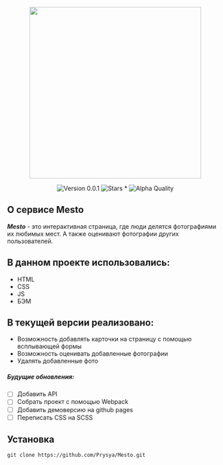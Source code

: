 <p align="center">
    <img src="https://res.cloudinary.com/prysya/image/upload/v1586434550/logo_bdsdvx.svg" width="400">
</p>
<p align="center">
    <img alt="Version 0.0.1" src="https://img.shields.io/badge/Version-0.0.1-blue.svg" />
    <img alt="Stars *" src="https://img.shields.io/badge/Stars-1-green.svg" />
    <img alt="Alpha Quality" src="https://img.shields.io/badge/status-ALPHA-orange.svg" >
</p>

## О сервисе Mesto

***Mesto*** - это интерактивная страница, где люди делятся фотографиями их любимых мест. 
А также оценивают фотографии других пользователей.

## В данном проекте использовались:

* HTML
* СSS
* JS
* БЭМ

## В текущей версии реализовано:

- Возможность добавлять карточки на страницу с помощью всплывающей формы
- Возможность оценивать добавленные фотографии
- Удалять добавленные фото

##### Будущие обновления:

- [ ] Добавить API
- [ ] Собрать проект с помощью Webpack
- [ ] Добавить демоверсию на github pages
- [ ] Переписать CSS на SCSS

## Установка
    
    git clone https://github.com/Prysya/Mesto.git
